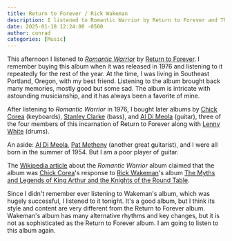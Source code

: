 ```yaml
---
title: Return to Forever / Rick Wakeman
description: I listened to Romantic Warrior by Return to Forever and The Myths and Legends of King Arthur and the Knights of the Round Table by Rick Wakeman.
date: 2025-01-18 12:24:00 -0500
author: conrad
categories: [Music]
---
```


This afternoon I listened to [*Romantic
Warrior*](https://en.wikipedia.org/wiki/Romantic_Warrior) by [Return to
Forever](https://en.wikipedia.org/wiki/Return_to_Forever). I remember buying
this album when it was released in 1976 and listening to it repeatedly for the
rest of the year. At the time, I was living in Southeast Portland, Oregon, with
my best friend. Listening to the album brought back many memories, mostly good
but some sad. The album is intricate with astounding musicianship, and
it has always been a favorite of mine.

After listening to *Romantic Warrior* in 1976, I bought later albums by [Chick
Corea](https://en.wikipedia.org/wiki/Chick_Corea) (keyboards), [Stanley
Clarke](https://en.wikipedia.org/wiki/Stanley_Clarke) (bass), and [Al Di
Meola](https://en.wikipedia.org/wiki/Al_Di_Meola) (guitar), three of the four
members of this incarnation of Return to Forever along with [Lenny
White](https://en.wikipedia.org/wiki/Lenny_White) (drums).

An aside: [Al Di Meola](https://en.wikipedia.org/wiki/Al_Di_Meola), [Pat
Metheny](https://en.wikipedia.org/wiki/Pat_Metheny) (another great guitarist),
and I were all born in the summer of 1954. But I am a poor player of guitar.

The [Wikipedia article](https://en.wikipedia.org/wiki/Romantic_Warrior) about
the *Romantic Warrior* album claimed that the album was [Chick
Corea](https://en.wikipedia.org/wiki/Chick_Corea)'s response to [Rick
Wakeman](https://en.wikipedia.org/wiki/Rick_Wakeman)'s album [The Myths and
Legends of King Arthur and the Knights of the Round
Table](https://en.wikipedia.org/wiki/The_Myths_and_Legends_of_King_Arthur_and_the_Knights_of_the_Round_Table).

Since I didn't remember ever listening to Wakeman's album, which was hugely
successful, I listened to it tonight. It's a good album, but I think its
style and content are very different from the Return to Forever album.
Wakeman's album has many alternative rhythms and key changes, but it is not
as sophisticated as the Return to Forever album. I am going to listen to
this album again.
